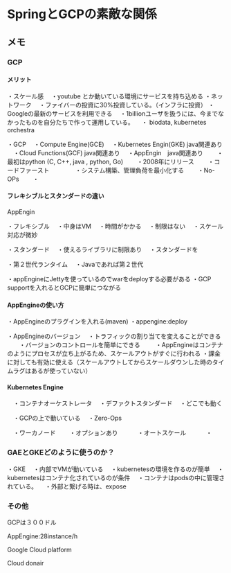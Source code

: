 #  SpringとGCPの素敵な関係

## メモ

### GCP
#### メリット
・スケール感
　・youtube とか動いている環境にサービスを持ち込める
・ネットワーク
　・ファイバーの投資に30%投資している。（インフラに投資）
・Googleの最新のサービスを利用できる
　・1billionユーザを扱うには、今までなかったものを自分たちで作って運用している。
　・ biodata, kubernetes orchestra

・GCP
　・Compute Engine(GCE)
　・Kubernetes Engin(GKE)  java関連あり
　・Cloud Functions(GCF)  java関連あり
　・AppEngin　java関連あり
　　・最初はpython   (C, C++, java , python, Go)
　　・2008年にリリース
　　・コードファースト
　　　　・システム構築、管理負荷を最小化する
　　・No-OPs
　　・

#### フレキシブルとスタンダードの違い
AppEngin

・フレキシブル
　・中身はVM
　・時間がかかる
　・制限はない
　・スケール対応が微妙

・スタンダード
　・使えるライブラリに制限あり
　・スタンダードを

・第２世代ランタイム
　・Javaであれば第２世代

・appEngineにJettyを使っているのでwarをdeployする必要がある
・GCP supportを入れるとGCPに簡単につながる


#### AppEngineの使い方
・AppEngineのプラグインを入れる(maven)
・appengine:deploy


・AppEngineのバージョン
　・トラフィックの割り当てを変えることができる
　　・バージョンのコントロールを簡単にできる
　　
・AppEngineはコンテナのようにプロセスが立ち上がるため、スケールアウトがすぐに行われる
・課金に対しても有効に使える（スケールアウトしてからスケールダウンした時のタイムラグはあるが使っていない）

#### Kubernetes Engine
　・コンテナオーケストレータ
　・デファクトスタンダード
　・どこでも動く

　・GCPの上で動いている
　・Zero-Ops


　・ワーカノード
　　・オプションあり
　　　・オートスケール
　　　・

### GAEとGKEどのように使うのか？
・GKE
　・内部でVMが動いている
　・kubernetesの環境を作るのが簡単
　・kubernetesはコンテナ化されているのが条件
　・コンテナはpodsの中に管理されている。
　・外部と繋げる時は、expose


### その他
GCPは３００ドル

AppEngine:28instance/h

Google Cloud platform

Cloud donair

